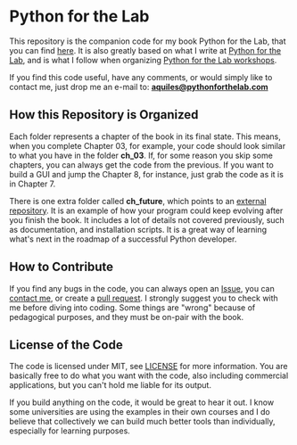 # Python for the Lab

This repository is the companion code for my book Python for the Lab, that you can find [here](gum.co/kgssv). It is also greatly based on what I write at [Python for the Lab](https://www.pythonforthelab.com/), and is what I follow when organizing [Python for the Lab workshops](https://www.pythonforthelab.com/courses/).

If you find this code useful, have any comments, or would simply like to contact me, just drop me an e-mail to: **aquiles@pythonforthelab.com**

## How this Repository is Organized

Each folder represents a chapter of the book in its final state. This means, when you complete Chapter 03, for example, your code should look similar to what you have in the folder **ch_03**. If, for some reason you skip some chapters, you can always get the code from the previous. If you want to build a GUI and jump the Chapter 8, for instance, just grab the code as it is in Chapter 7. 

There is one extra folder called **ch_future**, which points to an [external repository](https://github.com/PFTL/pythonforthelab). It is an example of how your program could keep evolving after you finish the book. It includes a lot of details not covered previously, such as documentation, and installation scripts. It is a great way of learning what's next in the roadmap of a successful Python developer. 

## How to Contribute
If you find any bugs in the code, you can always open an [Issue](https://github.com/PFTL/py4lab/issues), you can [contact me](https://github.com/aquilesC/), or create a [pull request](https://github.com/PFTL/py4lab/pulls). I strongly suggest you to check with me before diving into coding. Some things are "wrong" because of pedagogical purposes, and they must be on-pair with the book. 

## License of the Code
The code is licensed under MIT, see [LICENSE](./LICENSE) for more information. You are basically free to do what you want with the code, also including commercial applications, but you can't hold me liable for its output. 

If you build anything on the code, it would be great to hear it out. I know some universities are using the examples in their own courses and I do believe that collectively we can build much better tools than individually, especially for learning purposes. 
  